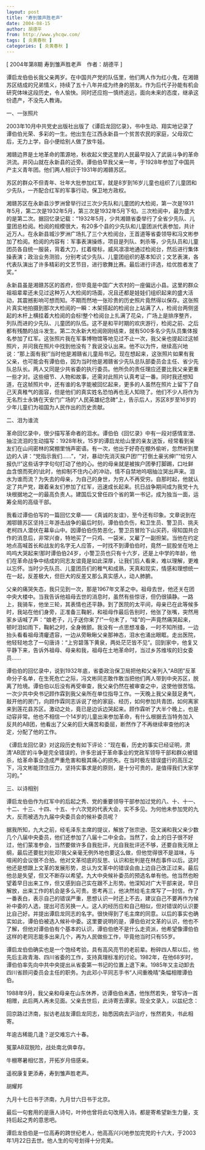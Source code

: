 ```yaml
---
layout: post
title: "寿到雏声胜老声"
date: 2004-08-15
author: 胡德平
from: http://www.yhcqw.com/
tags: [ 炎黄春秋 ]
categories: [ 炎黄春秋 ]
---
```



[ 2004年第8期 寿到雏声胜老声　作者：胡德平 ]


谭启龙伯伯长我父亲两岁。在中国共产党的队伍里，他们两人作为红小鬼，在湘赣苏区结成的兄弟情义，持续了五十八年并成为终身的朋友。作为后代子孙能有机会研究体味这段历史，令人愉快。同时还应抱一慎终追远，面向未来的态度，继承这份遗产，不没先人教诲。

一、一张照片


2003年10月中共党史出版社出版了《谭启龙回忆录》，书中生动、翔实地记录了谭伯伯光荣、多彩的一生。他出生在江西永新县一个贫苦农民的家庭，父母双亡后，无力上学，自小便给别人做了放牛娃。


湘赣边界是土地革命的策源地，秋收起义使这里的人民最早投入了武装斗争的革命洪流。井冈山就在永新县的近旁。谭伯伯早我父亲一年，于1928年参加了中国共产主义青年团。他们两人相识于1931年的湘赣苏区。

苏区的群众不但青年、壮年大批参加红军，就是8岁到16岁儿童也组织了儿童团和少先队，一齐配合红军的军事行动，保卫地方政权。


湘赣苏区在永新县沙罗洲曾举行过三次少先队和儿童团的大检阅，第一次是1931年5月，第二次是1932年5月，第三次是1932年5月下旬。三次检阅中，最为盛大的是第二次。据回忆录记载：“1932年5月，少共湘赣省委举行了全省少先队、儿童团总检阅。检阅的规模很大，有20多个县的少先队和儿童团派代表参加，共计近万人。在永新县城沙罗洲广场扎了三个大检阅台，王首道等省委领导和冯文彬参加了检阅。检阅的内容有：军事表演操练，项目是列队、刺杀等，少先队员和儿童团员各自统一服装，背着大刀，扛着梭标，威风凛凛地通过检阅台，然后进行集体操表演；政治业务测验，分别考试少先队、儿童团组织的基本知识；文艺表演，各代表队演出了许多精彩的文艺节目，进行歌舞比赛。最后进行评选，给优胜者发了奖。”


永新县虽是湘赣苏区的首府，但毕竟是中国广大农村的一座偏远小县。这里的群众祖祖辈辈还未见过这种万人大检阅的场面，况且还都是娃娃们组织起来的盛大活动，其震撼影响可想而知。不期而然地一张珍贵的历史照片竟然得以保存。这张照片真实地拍摄到那次大检阅的一瞬：木架搭起的检阅台上站满了人，检阅台两侧竖起的木杆上横挂着大检阅的会标!整个检阅台上扎满了花朵，广场上是排序整齐，列队而进的少先队、儿童团的队伍。这不是和平时期的欢庆游行，检阅之前、之后都有残酷的战斗发生。第二次永新大检阅刚刚结束，就有500多名少先队员集体报名参加了红军。这张照片我在军事博物馆等地见过不止一次，我父亲也提起过这帧照片，并问我在照片中找到他没有？我说没认出来。他不以为忤，继续高兴地说：“那上面有我!”当时他是湘赣省儿童局书记。现在想起来，这张照片如果有我父亲，也可能会有谭伯伯，因为当时他是湘赣省少先队总队部委员会主任、省少先队总队长。两人又同是少共省委的执行委员。他所负的责任理应还要比我父亲更重一些才对。这些细节、人物和故事，还需对此照片认真考证一番。同时我还想知道，在这帧照片中，还有谁的名字能被回忆起来，更多的人虽然在照片上留下了自己天真稚气的面容，但是他们的真实姓名恐怕再也无人知晓了。他们不少人将作为无名烈士永铸在天安门广场的“人民英雄纪念碑”上，告示后人，苏区8岁至16岁的少年儿童们为祖国为人民作出的历史贡献。

二、泪为谁流


革命回忆录中，很少描写革命者的泪水。谭伯伯《回忆录》中有一段对感情宣泄、抽泣流泪的生动描写：1928年秋，15岁的谭启龙给山里的亲友送饭，经常看到亲友们在山间密林的窝棚里悄声密语。有一次，他出于好奇在棚外偷听，忽然听到里边的人讲：“党指示我们……”，“对，暴动!先消灭挨户团!”“打倒土豪劣绅!”“给穷人报仇!!”这些话字字句句打动了他的心。他的母亲就是被挨户团拳打脚踢，口吐鲜血含恨而死的!此时，他抑制不住内心的冲动，情不自禁地呜咽抽泣哭出声来。泪水为谁而流？为失去的母亲，为自己的身世，为穷人不再受穷。自那时起，他就认定了共产党，跟着亲友们参加了红军，迅速成长起来。抗日战争期间成为我党十九块根据地之一的最高负责人。建国后又曾任四个省的第一书记，成为独当一面，运筹全局的高级干部。


我看过谭伯伯写的一篇回忆文章——《真诚的友谊》，至今还有印象。文章说到在湘鄂赣苏区坚持三年游击战争的最后时刻，谭伯伯负伤，和卫生员、警卫员、挑夫老柯四人潜伏在幕阜山中。因谭伯伯伤势恶化，警卫员冒险下山买药，得知国共合作的消息后，非常兴奋，特地买了一只鸡、一袋米，又雇了一副担架。当他在约定地点高喊首长和战友的名字无人应答，一时找不到谭伯伯时，竟然一屁股坐在地上呜呜大哭起来!那时谭伯伯24岁，小警卫员也只有十六岁，还是上中学的年龄，他们在革命战争中结成的同志友谊竟是如此深厚，让我们后人看来，难以理解，更难以忘怀。当时少先队员、儿童团员们的稚气和成熟，天真和现实，情感和理想统一在一起，反差极大，但巨大的反差又那么真实感人，动人肺腑。


父亲的痛哭失态，我只见到一次，那是1967年文革之中。祖母去世，他还关在团中央大楼中。当我告诉他祖母去世的消息时，虽然有些惊讶，但仍很镇静。一路上，我骑车，他坐三轮，其表情也还平静。到了医院的太平间，母亲已在此等候多时，我站在他们身旁，正准备三鞠躬，和祖母作最后告别时，他张了张嘴，突然用家乡话喊了声：“娘老子，儿子送你来了!”一句未了，“哇”的一声竟然痛哭起来，顿时泪如雨下，鞠躬之时，全身微颤。我没有一点思想准备，一时不知所措，一边抬头看看祖母清癯遗容，一边从旁瞅瞅父亲那神态，泪水也涌出眼眶。走出医院，他轻轻地念了一句唐诗：“上穷碧落下黄泉，两处茫茫皆不见”。回到家中，他复又平静下来，告诉外祖母、母亲和我，祖母在土地革命时，当过乡苏维埃的妇女委员……


谭伯伯的回忆录中，说到1932年底，省委政治保卫局把他和父亲列入“AB团”反革命分子名单，在生死危亡之际，冯文彬同志敢作敢当把他们两人带到中央苏区，脱离了险境。谭伯伯以后没有再受审查，我父亲仍然在被审查之中，这使他很苦恼。一次少共中央书记顾作霖到我父亲所在单位指导工作。一天晚上我父亲鼓足勇气，敲开他的房门，向顾作霖同志诉说了他的家庭、经历，如何参加共青团，如何离家来到莲花县苏区。激动之处，竟已是边诉边哭起来。顾作霖听了大半个晚上，也是动容非常。他也不相信一个14岁的儿童出来参加革命，有什么根据去当特务加入反共的AB团，他看出了父亲的巨大痛苦和委屈，断然作了不再继续审查他的决定，分配了他的工作。


《谭启龙回忆录》对这段历史有如下评论：“现在看，历史的事实已经证明，肃清‘AB团’的斗争是完全错误的，许多忠诚于革命事业的党政军领导干部和群众被错杀，给革命事业造成严重危害和极其痛心的损失。在当时极左错误盛行的高压之下，冯文彬能顶住压力，坚持实事求是的原则，是十分可贵的，是值得我们大家学习的。”

三、以诗相别


谭启龙伯伯作为红军中的后起之秀、党的重要领导干部参加过党的八、十、十一、十二、十三、十四、十五、十六次党的代表大会，实不多见。为何他未参加党的九大，反而被选为九届中央委员会的候补委员呢？


据我所知，九大之前，经毛泽东主席的提议，解放了张宗逊、范文澜和我父亲少数几个八届中央委员，他们还参加了八届十二中全会。当然了，会上的日子很不好过，他们蒙准参会，当然要做许多自我批评，光自我批评还不够，还要自我无限上纲，最后还要批刘批邓!我父亲毫无例外地也要这么做，但他觉得很不是滋味，与喧闹的会议很不合拍。他对文革彻底的反思、认识和批判是在林彪事件以后。这时他还是想跟上文革的发展形势，总认为文革中的错误会由上边自己改正过来。最后他总是失望，但又不断存以希望。九大中央候补委员的预选名单有他。他当然也盼望着早日出来工作，但又感到自己实在跟不上形势。他深知对广大干部来说，早日解放，出来工作的机会是多么可贵。思考再三，他决然给毛主席写了一封信，作了一番表白，表示自己的错误严重，思想认识一时还上不去，建议自己不要再作为候补中委的人选，提出可否另换一人。这人的经历应和自己相似，但对错误的认识要比自己好。并提出谭启龙同志的名字。很快得到了毛主席的同意。以后的事实也确实如此，谭伯伯被选入候补中委。这里要说明的是，谭伯伯对文革的认识，他也不了解，但他对谭伯伯有个基本的认识，谭伯伯绝不是什么走资派，他希望像谭伯伯这样的老同志能多出来几个，再为人民做些工作，毕竟他当时只有55岁。


谭启龙伯伯确实也是一个饱经考验，具有高风亮节的老前辈。粉碎四人帮以后，他先后主政青海、四川省委的工作，支持真理标准的讨论。1982年，在他68岁时，谭伯伯率先向中共中央提出从省委第一书记的位置上退下来。1985年又主动卸去四川省顾问委员会主任的职务。为此邓小平同志手书“人间重晚晴”条幅相赠谭伯伯。

1988年9月，我父亲和母亲在山东休养，访谭伯伯未遇，他怅然若失，曾写诗一首相赠，此后两人再未见面。父亲去世后，此诗寄去谭家。现全文录入，以兹纪念：

回京路过济南，拟访老战友谭启龙同志，始悉因病去沪治疗，怅然若失，书此相寄。

年逾古稀能几逢？逆交难忘六十春。

冤蒙AB双脱险，战处南北俱幸存。

牛棚寒暑相忆苦，开拓岁月倍感亲。

遥祝康复更添寿，寿到雏声胜老声。

胡耀邦

九月十七日书于济南，九月廿六日书于北京。

最后一句套用的是唐人诗句，叶帅也曾将此句改用入诗。都是寄希望新生力量，支持后起之秀的意思吧。

谭启龙伯伯是一位高寿的跨世纪老人，他高高兴兴地参加完党的十六大，于2003年1月22日去世。他人生的句号划得十分完美。


